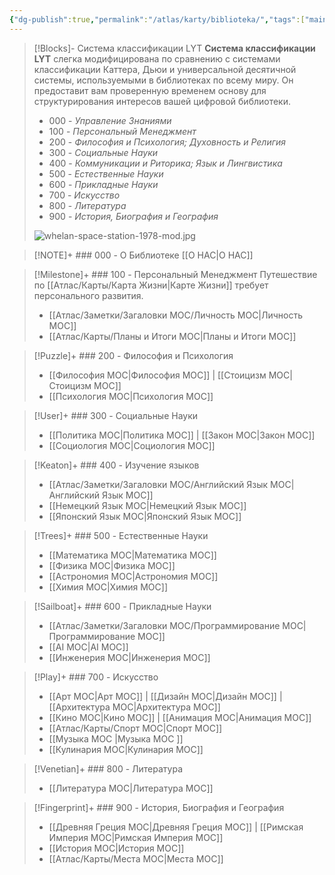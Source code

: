 ```yaml
---
{"dg-publish":true,"permalink":"/atlas/karty/biblioteka/","tags":["main-map","gardenEntry","gardenEntry"],"noteIcon":"","created":"2023-12-10T01:48:20.000+05:00","updated":"2025-04-07T02:00:48.709+05:00"}
---
```



> [!Blocks]- Система классификации LYT
> **Система классификации LYT** слегка модифицирована по сравнению с системами классификации Каттера, Дьюи и универсальной десятичной системы, используемыми в библиотеках по всему миру. Он предоставит вам проверенную временем основу для структурирования интересов вашей цифровой библиотеки.
>
> - 000 - *Управление Знаниями*
> - 100  - *Персональный Менеджмент*
> - 200 - *Философия и Психология; Духовность и Религия*
> - 300 - *Социальные Науки*
> - 400 - *Коммуникации и Риторика; Язык и Лингвистика*
> - 500 - *Естественные Науки*
> - 600 - *Прикладные Науки*
> - 700 - *Искусство*
> - 800 - *Литература*
> - 900 - *История, Биография и География*
> 
> ![whelan-space-station-1978-mod.jpg](/img/user/%D0%90%D1%82%D0%BB%D0%B0%D1%81/%D0%A3%D1%82%D0%B8%D0%BB%D0%B8%D1%82%D1%8B/%D0%A4%D0%B0%D0%B9%D0%BB%D1%8B/whelan-space-station-1978-mod.jpg)
> 

> [!NOTE]+ ### 000 - О Библиотеке
> [[О НАС\|О НАС]]

> [!Milestone]+ ### 100 - Персональный Менеджмент
> Путешествие по [[Атлас/Карты/Карта Жизни\|Карте Жизни]] требует персонального развития.
> 
> - [[Атлас/Заметки/Загаловки MOC/Личность MOC\|Личность MOC]]
> - [[Атлас/Карты/Планы и Итоги MOC\|Планы и Итоги MOC]]

> [!Puzzle]+ ### 200 - Философия и Психология
> - [[Философия MOC\|Философия MOC]] | [[Стоицизм MOC\|Стоицизм MOC]]
> - [[Психология MOC\|Психология MOC]]

> [!User]+ ### 300 - Социальные Науки
> - [[Политика MOC\|Политика MOC]] | [[Закон MOC\|Закон MOC]] 
> - [[Социология MOC\|Социология MOC]]

> [!Keaton]+ ### 400 - Изучение языков
> 
> - [[Атлас/Заметки/Загаловки MOC/Английский Язык MOC\|Английский Язык MOC]]
> - [[Немецкий Язык MOC\|Немецкий Язык MOC]]
> - [[Японский Язык MOC\|Японский Язык MOC]]

> [!Trees]+ ### 500 - Естественные Науки
> - [[Математика MOC\|Математика MOC]]
> - [[Физика MOC\|Физика MOC]]
> - [[Астрономия MOC\|Астрономия MOC]]
> - [[Химия MOC\|Химия MOC]]
> 

> [!Sailboat]+ ### 600 - Прикладные Науки
> -  [[Атлас/Заметки/Загаловки MOC/Программирование MOC\|Программирование MOC]]
> - [[AI MOC\|AI MOC]] 
> - [[Инженерия MOC\|Инженерия MOC]]

> [!Play]+ ### 700 - Искусство
> 
> - [[Арт MOC\|Арт MOC]] | [[Дизайн MOC\|Дизайн MOC]] | [[Архитектура MOC\|Архитектура MOC]]  
> - [[Кино MOC\|Кино MOC]] | [[Анимация MOC\|Анимация MOC]]
> - [[Атлас/Карты/Спорт MOC\|Спорт MOC]]
> - [[Музыка MOC \|Музыка MOC ]]
> - [[Кулинария MOC\|Кулинария MOC]]

> [!Venetian]+ ### 800 - Литература
> - [[Литература MOC\|Литература MOC]]

> [!Fingerprint]+ ### 900 - История, Биография и География
> - [[Древняя Греция MOC\|Древняя Греция MOC]] | [[Римская Империя MOC\|Римская Империя MOC]]
> - [[История MOC\|История MOC]] 
> - [[Атлас/Карты/Места MOC\|Места MOC]]

